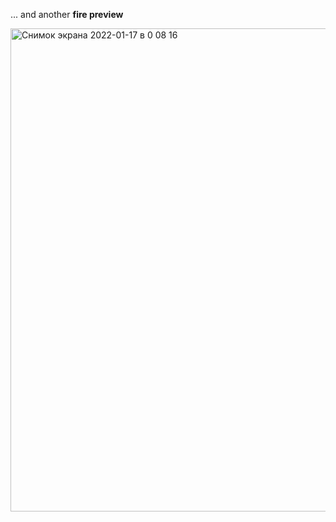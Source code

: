 ... and another **fire preview**

<img width="773" alt="Снимок экрана 2022-01-17 в 0 08 16" src="https://user-images.githubusercontent.com/55050048/149678138-a32c034b-6a17-43ac-afb9-26c2907c7596.png">
